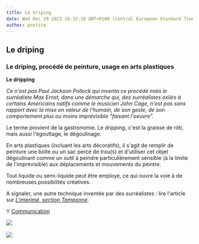 ```yaml
---
title: Le driping
date: Wed Dec 20 2023 16:32:18 GMT+0100 (Central European Standard Time)
author: postite
---
```


## Le driping
### Le driping, procédé de peinture, usage en arts plastiques
 **Le dripping**  

_Ce n'est pas Paul Jackson Pollock qui inventa ce procédé mais le surréaliste Max Ernst, dans une démarche qui, des surréalistes exilés à certains Américains natifs comme le musicien John Cage, n'est pas sans rapport avec la mise en valeur de l'humain, de son geste, de son comportement plus ou moins imprévisible "faisant l'oeuvre"._

Le terme provient de la gastronomie. Le _dripping_, c'est la graisse de rôti, mais aussi l'égouttage, le dégoulinage.

En arts plastiques (incluant les arts décoratifs), il s'agit de remplir de peinture une boîte ou un sac percé de trou(s) et d'utiliser cet objet dégoulinant comme un outil à peindre particulièrement sensible (à la limite de l'imprévisible) aux déplacements et mouvements du peintre.

Tout liquide ou semi-liquide peut être employé, ce qui ouvre la voie à de nombreuses possibilités créatives.

A signaler, une autre technique inventée par des surréalistes : lire l'article sur [_L'imprimé, section Tamponné_](imprime.html#tamponne).



![](images/flechebas.gif) [Communication](http://www.artrealite.com/annonceurs.htm) 

[![](https://cbonvin.fr/sites/regie.artrealite.com/visuels/campagne1.png)](index-2.html#20131014)

![](https://cbonvin.fr/sites/regie.artrealite.com/visuels/campagne2.png)